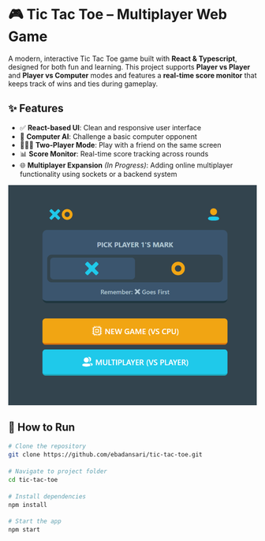 # 🎮 Tic Tac Toe – Multiplayer Web Game

A modern, interactive Tic Tac Toe game built with **React & Typescript**, designed for both fun and learning. This project supports **Player vs Player** and **Player vs Computer** modes and features a **real-time score monitor** that keeps track of wins and ties during gameplay.

## ✨ Features

- ✅ **React-based UI**: Clean and responsive user interface
- 🧠 **Computer AI**: Challenge a basic computer opponent
- 🧑‍🤝‍🧑 **Two-Player Mode**: Play with a friend on the same screen
- 📊 **Score Monitor**: Real-time score tracking across rounds
- 🌐 **Multiplayer Expansion** *(In Progress)*: Adding online multiplayer functionality using sockets or a backend system

<img src="home.png" />

## 🚀 How to Run

```bash
# Clone the repository
git clone https://github.com/ebadansari/tic-tac-toe.git

# Navigate to project folder
cd tic-tac-toe

# Install dependencies
npm install

# Start the app
npm start
